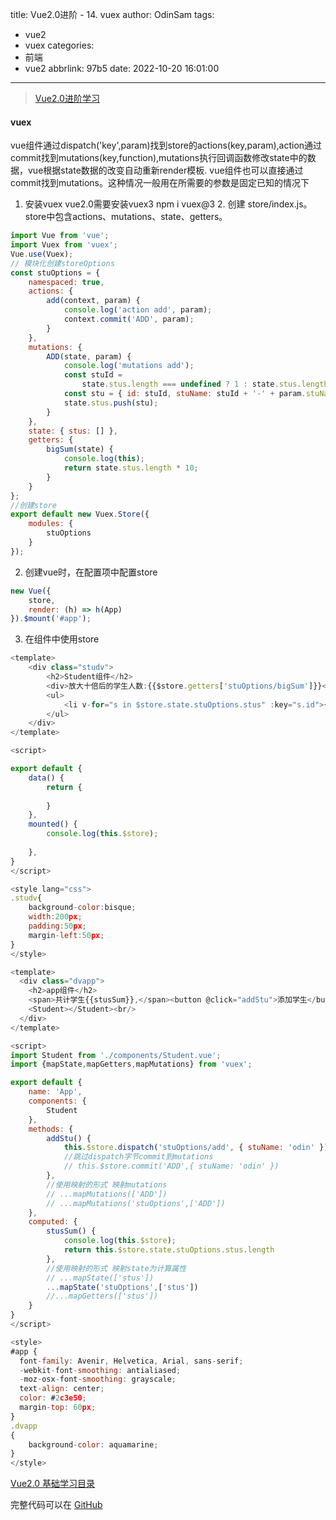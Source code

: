 title: Vue2.0进阶 - 14. vuex
author: OdinSam
tags:
  - vue2
  - vuex
categories:
  - 前端
  - vue2
abbrlink: 97b5
date: 2022-10-20 16:01:00
---
> [Vue2.0进阶学习](/articles/e255.html) 

<!--more-->

#### vuex
vue组件通过dispatch('key',param)找到store的actions(key,param),action通过commit找到mutations(key,function),mutations执行回调函数修改state中的数据，vue根据state数据的改变自动重新render模板.
vue组件也可以直接通过commit找到mutations。这种情况一般用在所需要的参数是固定已知的情况下

1. 安装vuex vue2.0需要安装vuex3 npm i vuex@3 2. 创建 store/index.js。store中包含actions、mutations、state、getters。

```js store/index.js
import Vue from 'vue';
import Vuex from 'vuex';
Vue.use(Vuex);
// 模块化创建storeOptions
const stuOptions = {
    namespaced: true,
    actions: {
        add(context, param) {
            console.log('action add', param);
            context.commit('ADD', param);
        }
    },
    mutations: {
        ADD(state, param) {
            console.log('mutations add');
            const stuId =
                state.stus.length === undefined ? 1 : state.stus.length + 1;
            const stu = { id: stuId, stuName: stuId + '-' + param.stuName };
            state.stus.push(stu);
        }
    },
    state: { stus: [] },
    getters: {
        bigSum(state) {
            console.log(this);
            return state.stus.length * 10;
        }
    }
};
//创建store
export default new Vuex.Store({
    modules: {
        stuOptions
    }
});
```

2. 创建vue时，在配置项中配置store
```js main.js
new Vue({
    store,
    render: (h) => h(App)
}).$mount('#app');
```
3. 在组件中使用store

```js student.vue
<template>
    <div class="studv">
        <h2>Student组件</h2>
        <div>放大十倍后的学生人数:{{$store.getters['stuOptions/bigSum']}}</div>
        <ul>
            <li v-for="s in $store.state.stuOptions.stus" :key="s.id">{{s.stuName}}</li>
        </ul>
    </div>
</template>

<script>

export default {
    data() {
        return {
            
        }
    },
    mounted() {
        console.log(this.$store);
        
    },
}
</script>

<style lang="css">
.studv{
    background-color:bisque;
    width:200px;
    padding:50px;
    margin-left:50px;
}
</style>
```

```js app.vue
<template>
  <div class="dvapp">
    <h2>app组件</h2>
    <span>共计学生{{stusSum}},</span><button @click="addStu">添加学生</button><br/>
    <Student></Student><br/>
  </div>
</template>

<script>
import Student from './components/Student.vue';
import {mapState,mapGetters,mapMutations} from 'vuex';

export default {
    name: 'App',
    components: {
        Student
    },
    methods: {
        addStu() {
            this.$store.dispatch('stuOptions/add', { stuName: 'odin' });
            //跳过dispatch字节commit到mutations
            // this.$store.commit('ADD',{ stuName: 'odin' })
        },
        //使用映射的形式 映射mutations
        // ...mapMutations(['ADD'])
        // ...mapMutations('stuOptions',['ADD'])
    },
    computed: {
        stusSum() {
            console.log(this.$store);
            return this.$store.state.stuOptions.stus.length
        },
        //使用映射的形式 映射state为计算属性
        // ...mapState(['stus'])
        ...mapState('stuOptions',['stus'])
        //...mapGetters(['stus'])
    }
}
</script>

<style>
#app {
  font-family: Avenir, Helvetica, Arial, sans-serif;
  -webkit-font-smoothing: antialiased;
  -moz-osx-font-smoothing: grayscale;
  text-align: center;
  color: #2c3e50;
  margin-top: 60px;
}
.dvapp
{
    background-color: aquamarine;
}
</style>
```

[Vue2.0 基础学习目录](/articles/da3d.html)  

完整代码可以在 [GitHub](https://github.com/odinsam/learn-vue2.0)